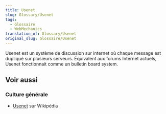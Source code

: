 ```yaml
---
title: Usenet
slug: Glossary/Usenet
tags:
  - Glossaire
  - WebMechanics
translation_of: Glossary/Usenet
original_slug: Glossaire/Usenet
---
```

Usenet est un système de discussion sur internet où chaque message est dupliqué sur plusieurs serveurs. Équivalent aux forums Internet actuels, Usenet fonctionnait comme un bulletin board system.

## Voir aussi

### **Culture générale**

- [Usenet](https://fr.wikipedia.org/wiki/Usenet) sur Wikipédia
